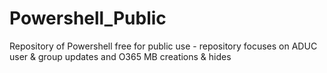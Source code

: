 # Powershell_Public

Repository of Powershell free for public use - repository focuses on ADUC user & group updates and O365 MB creations & hides
